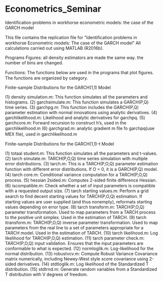 # Econometrics_Seminar

Identification problems in workhorse econometric models: the case of the GARCH model

This ﬁle contains the replication ﬁle for ”Identiﬁcation problems in workhorse Econometric models: The case of the GARCH model” 
All calculations carried out using MATLAB (R2016b).

Programs Figures: all density estimators are made the same way. the number of bins are changed.



Functions: 
The functions below are used in the programs that plot ﬁgures. The functions are organized by category.

Finite-sample Distributions for the GARCH(1,1) Model

(1) density simulation.m: This function simulates all the parameters and histograms.
(2) garchsimulate.m: This function simulates a GARCH(P,Q) time series.
(3) garchpg.m: This function includes the GARCH(P,Q) parameter estimation with normal innovations using analytic derivatives.
(4) garchlikelihood.m: Likelihood and analytic derivatives for garchpq.
(5) garchcore.m: Forward recursion to construct h’s, used in the garchlikelihood.m
(6) garchgrad.m: analytic gradient m ﬁle fo garchpq(use MEX ﬁle), used in garchlikelihood.m

Finite-sample Distributions for the GARCH(1,1)-t Model

(1) totaal student.m: This function simulates all the parameters and t-values.
(2) tarch simulate.m: TARCH(P,O,Q) time series simulation with multiple error distributions.
(3) tarch.m: This is a TARCH(P,O,Q) parameter estimation function with diﬀerent error distributions. If O = 0, it is a GARCH(P,Q) model.
(4) tarch core.m: Conditional variance computation for a TARCH(P,O,Q) process.
(5) hessian 2sided.m: Computes 2-sided ﬁnite diﬀerence Hessian.
(6) iscompatible.m: Check whether a set of input parameters is compatible with a requested output size.
(7) tarch starting values.m: Perform a grid search to ﬁnd decent starting values for TARCH(P,O,Q) estimation. If starting values are user supplied (and thus nonempty), reformats starting values depending on error type.
(8) tarch transform.m: TARCH(P,O,Q) parameter transformation. Used to map parameters from a TARCH process to the positive unit simplex. Used in the estimation of TARCH.
(9) tarch itransform.m: TARCH(P,O,Q) inverse parameter transformation. Used to map parameters from the real line to a set of parameters appropriate for a TARCH model. Used in the estimation of TARCH.
(10) tarch likelihood.m: Log likelihood for TARCH(P,O,Q) estimation.
(11) tarch parameter check.m: TARCH(P,O,Q) input validation. Ensures that the input parameters are conformable to what is expected.
(12) normloglik.m: Log-likelihood for the normal distribution.
(13) robustvcv.m: Compute Robust Variance Covariance matrix numerically, including Newey-West style score covariance using 2-sided derivatives.
(14) stdtloglik.m: Log likelihood of the Standardized T distribution.
(15) stdtrnd.m: Generate random variables from a Standardized T distribution with V degrees of freedom.


